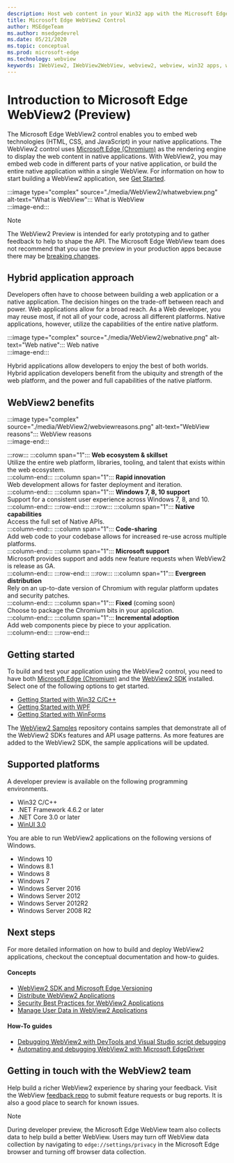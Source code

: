```yaml
---
description: Host web content in your Win32 app with the Microsoft Edge WebView 2 control
title: Microsoft Edge WebView2 Control
author: MSEdgeTeam
ms.author: msedgedevrel
ms.date: 05/21/2020
ms.topic: conceptual
ms.prod: microsoft-edge
ms.technology: webview
keywords: IWebView2, IWebView2WebView, webview2, webview, win32 apps, win32, edge, ICoreWebView2, CoreWebView2, ICoreWebView2Host, browser control, edge html, Windows Forms, WinForms, WPF, .NET
---
```


# Introduction to Microsoft Edge WebView2 (Preview)  

The Microsoft Edge WebView2 control enables you to embed web technologies \(HTML, CSS, and JavaScript\) in your native applications.  The WebView2 control uses [Microsoft Edge (Chromium)](https://www.microsoftedgeinsider.com) as the rendering engine to display the web content in native applications.  With WebView2, you may embed web code in different parts of your native application, or build the entire native application within a single WebView.  For information on how to start building a WebView2 application, see [Get Started](./index.md#getting-started).  

:::image type="complex" source="./media/WebView2/whatwebview.png" alt-text="What is WebView":::
   What is WebView  
:::image-end:::  

> [!NOTE]
> The WebView2 Preview is intended for early prototyping and to gather feedback to help to shape the API.  The Microsoft Edge WebView team does not recommend that you use the preview in your production apps because there may be [breaking changes](./releasenotes.md).  

## Hybrid application approach  

Developers often have to choose between building a web application or a native application.  The decision hinges on the trade-off between reach and power.  Web applications allow for a broad reach.  As a Web developer, you may reuse most, if not all of your code, across all different platforms.  Native applications, however, utilize the capabilities of the entire native platform.  

:::image type="complex" source="./media/WebView2/webnative.png" alt-text="Web native":::
   Web native  
:::image-end:::  

Hybrid applications allow developers to enjoy the best of both worlds.  Hybrid application developers benefit from the ubiquity and strength of the web platform, and the power and full capabilities of the native platform.  

## WebView2 benefits   

:::image type="complex" source="./media/WebView2/webviewreasons.png" alt-text="WebView reasons":::
   WebView reasons  
:::image-end:::  

:::row:::
   :::column span="1":::
      **Web ecosystem \& skillset**  
      Utilize the entire web platform, libraries, tooling, and talent that exists within the web ecosystem.  
   :::column-end:::
   :::column span="1":::
      **Rapid innovation**  
      Web development allows for faster deployment and iteration.  
   :::column-end:::
   :::column span="1":::
      **Windows 7, 8, 10 support**  
      Support for a consistent user experience across Windows 7, 8, and 10.  
   :::column-end:::
:::row-end:::
:::row:::
   :::column span="1":::
      **Native capabilities**  
      Access the full set of Native APIs.  
   :::column-end:::
   :::column span="1":::
      **Code-sharing**  
      Add web code to your codebase allows for increased re-use across multiple platforms.  
   :::column-end:::
   :::column span="1":::
      **Microsoft support**  
      Microsoft provides support and adds new feature requests when WebView2 is release as GA.  
   :::column-end:::
:::row-end:::
:::row:::
   :::column span="1":::
      **Evergreen distribution**  
      Rely on an up-to-date version of Chromium with regular platform updates and security patches.  
   :::column-end:::
   :::column span="1":::
      **Fixed** \(coming soon\)  
      Choose to package the Chromium bits in your application.  
   :::column-end:::
   :::column span="1":::
      **Incremental adoption**  
      Add web components piece by piece to your application.  
   :::column-end:::
:::row-end:::

## Getting started  

To build and test your application using the WebView2 control, you need to have both [Microsoft Edge (Chromium)](https://www.microsoftedgeinsider.com/download) and the [WebView2 SDK](https://aka.ms/webviewnuget) installed.  Select one of the following options to get started.  

*   [Getting Started with Win32 C/C++](./gettingstarted/win32.md)  
*   [Getting Started with WPF](./gettingstarted/wpf.md)  
*   [Getting Started with WinForms](./gettingstarted/winforms.md)  

The [WebView2 Samples](https://github.com/MicrosoftEdge/WebView2Samples) repository contains samples that demonstrate all of the WebView2 SDKs features and API usage patterns. As more features are added to the WebView2 SDK, the sample applications will be updated.   

## Supported platforms  

A developer preview is available on the following programming environments.  

*   Win32 C/C++  
*   .NET Framework 4.6.2 or later  
*   .NET Core 3.0 or later  
*   [WinUI 3.0](/uwp/toolkits/winui3/)  

You are able to run WebView2 applications on the following versions of Windows.  

*   Windows 10  
*   Windows 8.1  
*   Windows 8  
*   Windows 7  
*   Windows Server 2016  
*   Windows Server 2012  
*   Windows Server 2012R2  
*   Windows Server 2008 R2  

## Next steps  

For more detailed information on how to build and deploy WebView2 applications, checkout the conceptual documentation and how-to guides.  

#### Concepts  

*   [WebView2 SDK and Microsoft Edge Versioning](./concepts/versioning.md)
*   [Distribute WebView2 Applications](./concepts/distribution.md)  
*   [Security Best Practices for WebView2 Applications](./concepts/security.md)
*   [Manage User Data in WebView2 Applications](./concepts/userdatafolder.md)
 
#### How-To guides  

*   [Debugging WebView2 with DevTools and Visual Studio script debugging](./howto/debug.md)  
*   [Automating and debugging WebView2 with Microsoft EdgeDriver](./howto/webdriver.md)  

## Getting in touch with the WebView2 team  

Help build a richer WebView2 experience by sharing your feedback.  Visit the WebView [feedback repo](https://aka.ms/webviewfeedback) to submit feature requests or bug reports.  It is also a good place to search for known issues.  

> [!NOTE]
> During developer preview, the Microsoft Edge WebView team also collects data to help build a better WebView.  Users may turn off WebView data collection by navigating to `edge://settings/privacy` in the Microsoft Edge browser and turning off browser data collection.  
